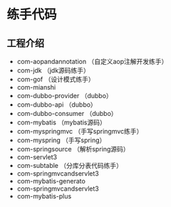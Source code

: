 # 练手代码

## 工程介绍
 
 - com-aopandannotation  （自定义aop注解开发练手）
 - com-jdk   （jdk源码练手）
 - com-gof   （设计模式练手）
 - com-mianshi  
 - com-dubbo-provider （dubbo）
 - com-dubbo-api （dubbo）
 - com-dubbo-consumer （dubbo）
 - com-mybatis （mybatis源码）
 - com-myspringmvc （手写springmvc练手）
 - com-myspring   （手写spring）
 - com-springsource （解析spring源码）
 - com-servlet3 
 - com-subtable （分库分表代码练手）
 - com-springmvcandservlet3 
 - com-mybatis-generato 
 - com-springmvcandservlet3 
 - com-mybatis-plus 